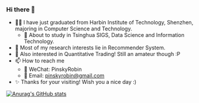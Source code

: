 ### Hi there 👋

- 🧑‍🎓 I have just graduated from Harbin Institute of Technology, Shenzhen, majoring in Computer Science and Technology.
  - 🥳 About to study in Tsinghua SIGS, Data Science and Information Technology.
- 🌱 Most of my research interests lie in Recommender System.
- 🤔 Also interested in Quantitative Trading! Still an amateur though :P
- 📫 How to reach me
  - 💬 WeChat: PinskyRobin
  - 📮 Email: pinskyrobin@gmail.com
- ✨ Thanks for your visiting! Wish you a nice day :)
    
[![Anurag's GitHub stats](https://github-readme-stats.vercel.app/api?username=pinskyrobin&show_icons=true)](https://github.com/anuraghazra/github-readme-stats)
